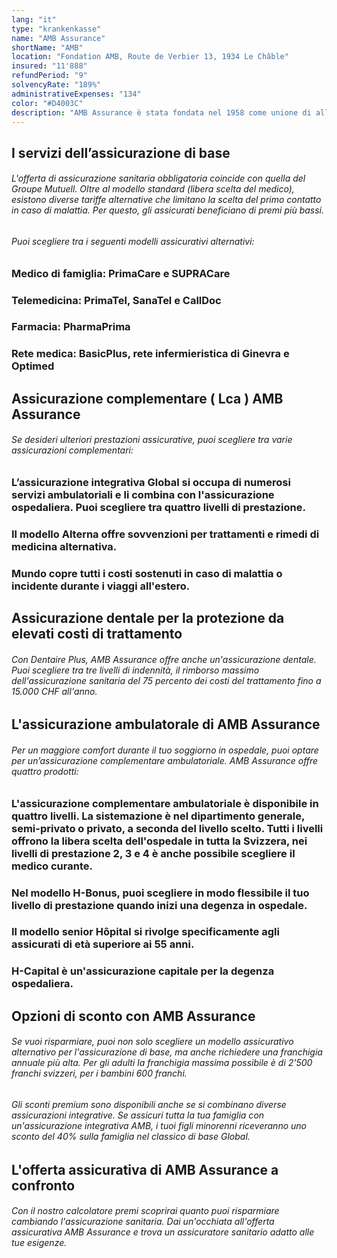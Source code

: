 ```yaml
---
lang: "it"
type: "krankenkasse"
name: "AMB Assurance"
shortName: "AMB"
location: "Fondation AMB, Route de Verbier 13, 1934 Le Châble"
insured: "11'888"
refundPeriod: "9"
solvencyRate: "189%"
administrativeExpenses: "134"
color: "#D4003C"
description: "AMB Assurance è stata fondata nel 1958 come unione di alleanze ed esiste con questo nome dal 1996. Oggi appartiene alle assicurazioni sanitarie sotto l'egida del Groupe Mutuel e offre i pacchetti della capogruppo sia nell'assicurazione obbligatoria di base che nell'assicurazione integrativa. Più di 12.000 assicurati hanno già scelto l'assicurazione AMB."
---
```


## I servizi dell’assicurazione di base

###### L'offerta di assicurazione sanitaria obbligatoria coincide con quella del Groupe Mutuell. Oltre al modello standard (libera scelta del medico), esistono diverse tariffe alternative che limitano la scelta del primo contatto in caso di malattia. Per questo, gli assicurati beneficiano di premi più bassi.

###### Puoi scegliere tra i seguenti modelli assicurativi alternativi:

### Medico di famiglia: PrimaCare e SUPRACare

### Telemedicina: PrimaTel, SanaTel e CallDoc

### Farmacia: PharmaPrima

### Rete medica: BasicPlus, rete infermieristica di Ginevra e Optimed

## Assicurazione complementare ( Lca ) AMB Assurance

###### Se desideri ulteriori prestazioni assicurative, puoi scegliere tra varie assicurazioni complementari:

### L’assicurazione integrativa Global si occupa di numerosi servizi ambulatoriali e li combina con l'assicurazione ospedaliera. Puoi scegliere tra quattro livelli di prestazione.

### Il modello Alterna offre sovvenzioni per trattamenti e rimedi di medicina alternativa.

### Mundo copre tutti i costi sostenuti in caso di malattia o incidente durante i viaggi all'estero.

## Assicurazione dentale per la protezione da elevati costi di trattamento

###### Con Dentaire Plus, AMB Assurance offre anche un'assicurazione dentale. Puoi scegliere tra tre livelli di indennità, il rimborso massimo dell'assicurazione sanitaria del 75 percento dei costi del trattamento fino a 15.000 CHF all'anno.

## L'assicurazione ambulatorale di AMB Assurance

###### Per un maggiore comfort durante il tuo soggiorno in ospedale, puoi optare per un’assicurazione complementare ambulatoriale. AMB Assurance offre quattro prodotti:

### L'assicurazione complementare ambulatoriale è disponibile in quattro livelli. La sistemazione è nel dipartimento generale, semi-privato o privato, a seconda del livello scelto. Tutti i livelli offrono la libera scelta dell'ospedale in tutta la Svizzera, nei livelli di prestazione 2, 3 e 4 è anche possibile scegliere il medico curante.

### Nel modello H-Bonus, puoi scegliere in modo flessibile il tuo livello di prestazione quando inizi una degenza in ospedale.

### Il modello senior Hôpital si rivolge specificamente agli assicurati di età superiore ai 55 anni.

### H-Capital è un'assicurazione capitale per la degenza ospedaliera.

## Opzioni di sconto con AMB Assurance

###### Se vuoi risparmiare, puoi non solo scegliere un modello assicurativo alternativo per l'assicurazione di base, ma anche richiedere una franchigia annuale più alta. Per gli adulti la franchigia massima possibile è di 2'500 franchi svizzeri, per i bambini 600 franchi.

###### Gli sconti premium sono disponibili anche se si combinano diverse assicurazioni integrative. Se assicuri tutta la tua famiglia con un'assicurazione integrativa AMB, i tuoi figli minorenni riceveranno uno sconto del 40% sulla famiglia nel classico di base Global.

## L'offerta assicurativa di AMB Assurance a confronto

###### Con il nostro calcolatore premi scoprirai quanto puoi risparmiare cambiando l'assicurazione sanitaria. Dai un'occhiata all'offerta assicurativa AMB Assurance e trova un assicuratore sanitario adatto alle tue esigenze.
